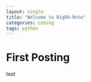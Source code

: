 ```yaml
---
layout: single
title: "Welcome to BigDO-Note"
categories: coding
tags: python
---
```


# First Posting

test
